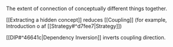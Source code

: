 The extent of connection of conceptually different things together.

[[Extracting a hidden concept]] reduces [[Coupling]] (for example, Introduction o af [[Strategy#^d7fee7|Strategy]])

[[DIP#^46641c|Dependency Inversion]] inverts coupling direction.
